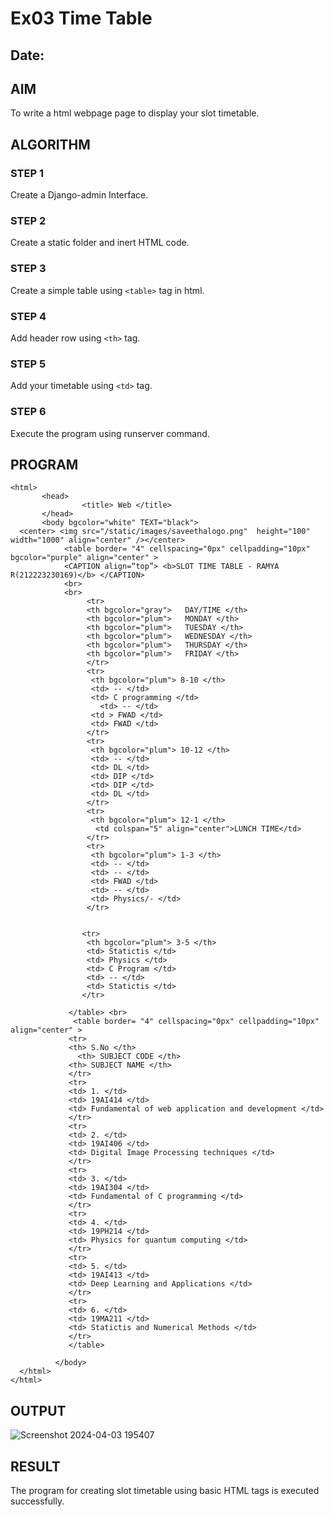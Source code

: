 # Ex03 Time Table
## Date:
## AIM
To write a html webpage page to display your slot timetable.

## ALGORITHM
### STEP 1
Create a Django-admin Interface.

### STEP 2
Create a static folder and inert HTML code.

### STEP 3
Create a simple table using ```<table>``` tag in html.

### STEP 4
Add header row using ```<th>``` tag.
### STEP 5
Add your timetable using ```<td>``` tag.

### STEP 6
Execute the program using runserver command.

## PROGRAM
 ```
 <html>
        <head>
                 <title> Web </title>
        </head>
        <body bgcolor="white" TEXT="black">
   <center> <img src="/static/images/saveethalogo.png"  height="100" width="1000" align="center" /></center>           
             <table border= "4" cellspacing="0px" cellpadding="10px" bgcolor="purple" align="center" >
             <CAPTION align=“top”> <b>SLOT TIME TABLE - RAMYA R(212223230169)</b> </CAPTION>
             <br>
             <br>
                  <tr> 
                  <th bgcolor="gray">   DAY/TIME </th>
                  <th bgcolor="plum">   MONDAY </th>
                  <th bgcolor="plum">   TUESDAY </th>
                  <th bgcolor="plum">   WEDNESDAY </th>
                  <th bgcolor="plum">   THURSDAY </th>
                  <th bgcolor="plum">   FRIDAY </th>
                  </tr>
                  <tr>
                   <th bgcolor="plum"> 8-10 </th>
                   <td> -- </td>
                   <td> C programming </td>
                     <td> -- </td>
                   <td > FWAD </td>
                   <td> FWAD </td>
                  </tr>
                  <tr>
                   <th bgcolor="plum"> 10-12 </th>
                   <td> -- </td>
                   <td> DL </td>
                   <td> DIP </td>
                   <td> DIP </td>
                   <td> DL </td>
                  </tr>
                  <tr>
                   <th bgcolor="plum"> 12-1 </th>
                    <td colspan="5" align="center">LUNCH TIME</td>
                  </tr>
                  <tr>
                   <th bgcolor="plum"> 1-3 </th>
                   <td> -- </td>
                   <td> -- </td>
                   <td> FWAD </td>
                   <td> -- </td>
                   <td> Physics/- </td>
                  </tr>
                  
                 
                 <tr>
                  <th bgcolor="plum"> 3-5 </th>
                  <td> Statictis </td>
                  <td> Physics </td>
                  <td> C Program </td> 
                  <td> -- </td> 
                  <td> Statictis </td>
                 </tr>
                 
              </table> <br>
               <table border= "4" cellspacing="0px" cellpadding="10px"  align="center" >
              <tr>
              <th> S.No </th>
                <th> SUBJECT CODE </th>
              <th> SUBJECT NAME </th>
              </tr>
              <tr> 
              <td> 1. </td>
              <td> 19AI414 </td>
              <td> Fundamental of web application and development </td>
              </tr>
              <tr>
              <td> 2. </td>
              <td> 19AI406 </td>
              <td> Digital Image Processing techniques </td>
              </tr>
              <tr>
              <td> 3. </td>
              <td> 19AI304 </td> 
              <td> Fundamental of C programming </td>
              </tr>
              <tr>
              <td> 4. </td>
              <td> 19PH214 </td>
              <td> Physics for quantum computing </td>
              </tr>
              <tr>
              <td> 5. </td>
              <td> 19AI413 </td>
              <td> Deep Learning and Applications </td>
              </tr>
              <tr>
              <td> 6. </td>
              <td> 19MA211 </td>
              <td> Statictis and Numerical Methods </td>
              </tr>
              </table>
                 
           </body>
   </html>
</html>
```
## OUTPUT
![Screenshot 2024-04-03 195407](https://github.com/ramya23000505/slot/assets/149370791/496f43c7-e9ca-4a3c-9424-4fb85c36d65d)
## RESULT
The program for creating slot timetable using basic HTML tags is executed successfully.

